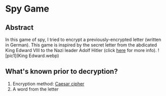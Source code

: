 # Spy Game
## Abstract
In this game of spy, I tried to encrypt a previously-encrypted letter (written in German). This game is inspired by the secret letter from the abdicated King Edward VIII to the Nazi leader Adolf Hitler (click [here](https://www.washingtonpost.com/news/retropolis/wp/2017/12/30/fact-checking-the-crown-did-the-duke-of-windsor-plot-with-hitler-to-betray-britain/) for more info).
![pic1](King Edward.webp)
## What's known prior to decryption?
1. Encryption method: [Caesar cipher](https://en.wikipedia.org/wiki/Caesar_cipher)
2. A word from the letter
